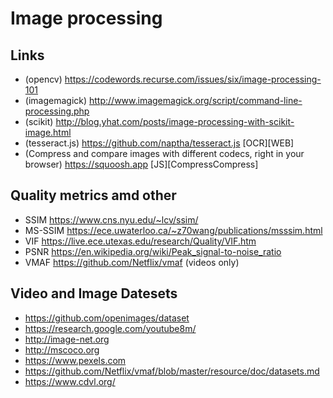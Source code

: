 Image processing
================

Links
-----

* (opencv) https://codewords.recurse.com/issues/six/image-processing-101
* (imagemagick) http://www.imagemagick.org/script/command-line-processing.php
* (scikit) http://blog.yhat.com/posts/image-processing-with-scikit-image.html
* (tesseract.js) https://github.com/naptha/tesseract.js [OCR][WEB]
* (Compress and compare images with different codecs, right in your browser) https://squoosh.app [JS][CompressCompress]


Quality metrics amd other
--------------

* SSIM https://www.cns.nyu.edu/~lcv/ssim/
* MS-SSIM https://ece.uwaterloo.ca/~z70wang/publications/msssim.html
* VIF https://live.ece.utexas.edu/research/Quality/VIF.htm
* PSNR https://en.wikipedia.org/wiki/Peak_signal-to-noise_ratio
* VMAF https://github.com/Netflix/vmaf (videos only)


Video and Image Datesets
---------------

* https://github.com/openimages/dataset
* https://research.google.com/youtube8m/
* http://image-net.org
* http://mscoco.org
* https://www.pexels.com
* https://github.com/Netflix/vmaf/blob/master/resource/doc/datasets.md
* https://www.cdvl.org/
